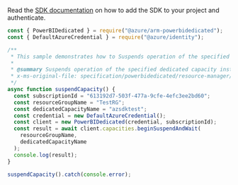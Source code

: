 Read the [SDK documentation](https://github.com/Azure/azure-sdk-for-js/blob/%40azure%2Farm-powerbidedicated_3.0.1/sdk/powerbidedicated/arm-powerbidedicated/README.md) on how to add the SDK to your project and authenticate.

```javascript
const { PowerBIDedicated } = require("@azure/arm-powerbidedicated");
const { DefaultAzureCredential } = require("@azure/identity");

/**
 * This sample demonstrates how to Suspends operation of the specified dedicated capacity instance.
 *
 * @summary Suspends operation of the specified dedicated capacity instance.
 * x-ms-original-file: specification/powerbidedicated/resource-manager/Microsoft.PowerBIdedicated/stable/2021-01-01/examples/suspendCapacity.json
 */
async function suspendCapacity() {
  const subscriptionId = "613192d7-503f-477a-9cfe-4efc3ee2bd60";
  const resourceGroupName = "TestRG";
  const dedicatedCapacityName = "azsdktest";
  const credential = new DefaultAzureCredential();
  const client = new PowerBIDedicated(credential, subscriptionId);
  const result = await client.capacities.beginSuspendAndWait(
    resourceGroupName,
    dedicatedCapacityName
  );
  console.log(result);
}

suspendCapacity().catch(console.error);
```
